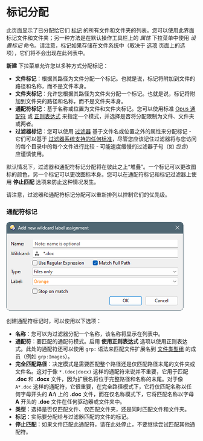 # 标记分配

此页面显示了已分配给它们 [标记](/Manual/file_operations/labels.zh.md) 的所有文件和文件夹的列表。您可以使用此界面标记文件和文件夹；另一种方法是在默认操作工具栏上的 *属性* 下拉菜单中使用 *设置标记* 命令。请注意，标记如果存储在文件系统中（取决于 [选项](options.zh.md) 页面上的选项），它们将不会出现在此列表中。

**新建** 下拉菜单允许您以多种方式分配标记：

- **文件标记**：根据其路径为文件分配一个标记。也就是说，标记将附加到文件的路径和名称，而不是文件本身。
- **文件夹标记**：允许您根据其路径为文件夹分配一个标记。也就是说，标记将附加到文件夹的路径和名称，而不是文件夹本身。
- **通配符标记**：基于名称或位置为文件和文件夹标记。您可以使用标准 [Opus 通配符](/Manual/reference/wildcard_reference/pattern_matching_syntax.zh.md) 或 [正则表达式](/Manual/reference/wildcard_reference/regular_expression_syntax.zh.md) 来指定一个模式，并选择是否将分配限制为文件、文件夹或两者。
- **过滤器标记**：您可以使用 [过滤器](/Manual/file_operations/filtered_operations/README.zh.md) 基于文件名或位置之外的属性来分配标记 - 它们可以基于 [过滤器系统支持的任何标准](/Manual/file_operations/filtered_operations/filter_clause_types.zh.md)，尽管您应该记住过滤器将与您访问的每个目录中的每个文件进行比较 - 可能速度缓慢的过滤器子句（如 *包含*）应谨慎使用。

默认情况下，过滤器和通配符标记分配将在彼此之上“堆叠”。一个标记可以更改图标的颜色，另一个标记可以更改图标本身。您可以在通配符标记和标记过滤器上使用 **停止匹配** 选项来防止这种情况发生。

请注意，过滤器和通配符标记分配可以重新排列以控制它们的优先级。

### 通配符标记

![](/Manual/images/media/13/label_wildcard.png)

创建通配符标记时，可以使用以下选项：

- **名称**：您可以为过滤器分配一个名称，该名称将显示在列表中。
- **通配符**：要匹配的通配符模式。启用 **使用正则表达式** 选项以使用正则表达式。此处的通配符还可以使用 `grp:` 语法来匹配文件扩展名到 [文件类型组](/Manual/file_types/file_type_groups.zh.md) 的成员（例如 `grp:Images`）。
- **完全匹配路径**：决定模式是需要匹配整个路径还是仅匹配路径末尾的文件夹或文件名。这对于像 `*.(doc|docx)` 这样的通配符来说并不重要，它用于匹配 **.doc** 和 **.docx** 文件，因为扩展名将位于完整路径和名称的末尾。对于像 `A*.doc` 这样的通配符，它很重要，在完全路径模式下，它将仅匹配名称以任何字母开头的 **A:\\** 上的 **.doc** 文件，而在仅名称模式下，它将匹配名称以字母 **A** 开头的 **.doc** 文件在任何驱动器或文件夹中。
- **类型**：选择是否仅匹配文件、仅匹配文件夹，还是同时匹配文件和文件夹。
- **标记**：实际要分配给与过滤器匹配的文件的标记。
- **停止匹配**：如果文件匹配此通配符，请在此处停止，不要继续尝试匹配其他通配符。